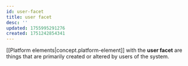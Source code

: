 ```yaml
---
id: user-facet
title: user facet
desc: ''
updated: 1755995291276
created: 1751242854341
---
```


[[Platform elements|concept.platform-element]] with the **user facet** are things that are primarily created or altered by users of the system.
